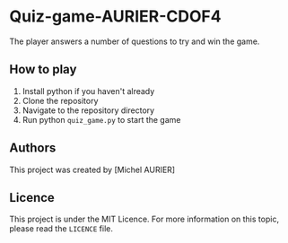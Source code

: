 # Quiz-game-AURIER-CDOF4
The player answers a number of questions to try and win the game.
 

## How to play

1. Install python if you haven't already
2. Clone the repository
3. Navigate to the repository directory
4. Run python ```quiz_game.py``` to start the game

## Authors
This project was created by [Michel AURIER]

## Licence
This project is under the MIT Licence. For more information on this topic, please read the ```LICENCE``` file.
